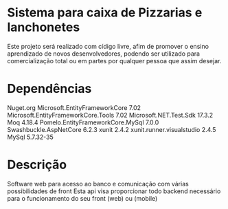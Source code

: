 <h1> Sistema para caixa de Pizzarias e lanchonetes </h1> 

Este projeto será realizado com cídigo livre, afim de promover o ensino aprendizado de novos desenvolvedores, podendo ser utilizado para comercialização total ou em partes por qualquer pessoa que assim desejar.


<h1> Dependências </h1> 
Nuget.org 
Microsoft.EntityFrameworkCore                     7.02
Microsoft.EntityFrameworkCore.Tools               7.02
Microsoft.NET.Test.Sdk                            17.3.2
Moq                                               4.18.4
Pomelo.EntityFrameworkCore.MySql                  7.0.0
Swashbuckle.AspNetCore                            6.2.3
xunit                                             2.4.2
xunit.runner.visualstudio                         2.4.5
MySql                                             5.7.32-35

<h1> Descrição </h1>

Software web para acesso ao banco e comunicação com várias possibilidades de front
Esta api visa proporcionar todo backend necessário para o funcionamento do seu front (web) ou (mobile) 
